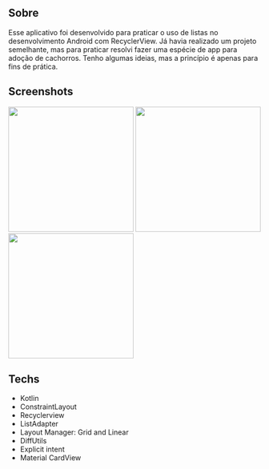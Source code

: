 ## Sobre
Esse aplicativo foi desenvolvido para praticar o uso de listas no desenvolvimento Android com RecyclerView. Já havia realizado um projeto semelhante, mas para praticar resolvi fazer uma espécie de app para adoção de cachorros. Tenho algumas ideias, mas a princípio é apenas para fins de prática.


## Screenshots
<p>
  <img src="https://github.com/user-attachments/assets/37ec99f2-0d71-4bd2-8b89-9b4f140d8dab" width=250/>
  <img src="https://github.com/user-attachments/assets/8981d6db-faa6-4aaf-ad71-41a8f2dc599c" width=250/>
  <img src="https://github.com/user-attachments/assets/e4cd85d5-03dd-4c9e-9ec2-61836852b35b" width=250/>
</p>

## Techs
- Kotlin
- ConstraintLayout
- Recyclerview
- ListAdapter
- Layout Manager: Grid and Linear
- DiffUtils
- Explicit intent
- Material CardView
